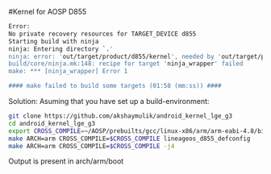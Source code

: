 #Kernel for AOSP D855
```sh
Error:
No private recovery resources for TARGET_DEVICE d855
Starting build with ninja
ninja: Entering directory `.'
ninja: error: 'out/target/product/d855/kernel', needed by 'out/target/product/d855/boot.img', missing and no known rule to make it
build/core/ninja.mk:148: recipe for target 'ninja_wrapper' failed
make: *** [ninja_wrapper] Error 1

#### make failed to build some targets (01:58 (mm:ss)) ####
```
Solution: Asuming that you have set up a build-environment:
```sh
git clone https://github.com/akshaymulik/android_kernel_lge_g3
cd android_kernel_lge_g3
export CROSS_COMPILE=~/AOSP/prebuilts/gcc/linux-x86/arm/arm-eabi-4.8/bin/arm-eabi-
make ARCH=arm CROSS_COMPILE=$CROSS_COMPILE lineageos_d855_defconfig
make ARCH=arm CROSS_COMPILE=$CROSS_COMPILE -j4
```
Output is present in arch/arm/boot
